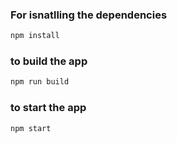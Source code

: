 ### For isnatlling the dependencies

```bash
npm install

```

### to build the app

```bash
npm run build
```

### to start the app

```bash
npm start
```
